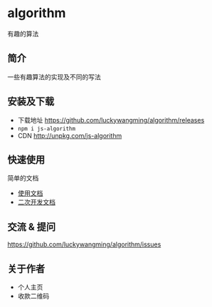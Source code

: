 # algorithm

有趣的算法

## 简介

一些有趣算法的实现及不同的写法

## 安装及下载

- 下载地址 https://github.com/luckywangming/algorithm/releases
- `npm i js-algorithm`
- CDN http://unpkg.com/js-algorithm

## 快速使用

简单的文档

- [使用文档](./doc/use/README.md)
- [二次开发文档](./doc/dev/README.md)

## 交流 & 提问

https://github.com/luckywangming/algorithm/issues

## 关于作者

- 个人主页
- 收款二维码
